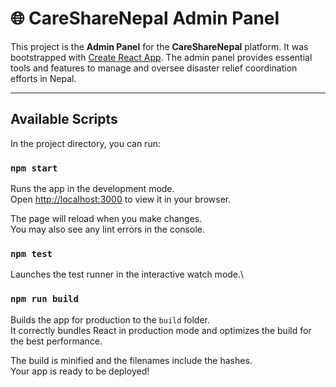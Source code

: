 # 🌐 **CareShareNepal Admin Panel**

This project is the **Admin Panel** for the **CareShareNepal** platform. It was bootstrapped with [Create React App](https://github.com/facebook/create-react-app). The admin panel provides essential tools and features to manage and oversee disaster relief coordination efforts in Nepal.

---

## Available Scripts

In the project directory, you can run:

### `npm start`

Runs the app in the development mode.\
Open [http://localhost:3000](http://localhost:3000) to view it in your browser.

The page will reload when you make changes.\
You may also see any lint errors in the console.

### `npm test`

Launches the test runner in the interactive watch mode.\

### `npm run build`

Builds the app for production to the `build` folder.\
It correctly bundles React in production mode and optimizes the build for the best performance.

The build is minified and the filenames include the hashes.\
Your app is ready to be deployed!


